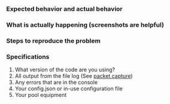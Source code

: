 ### Expected behavior and actual behavior

### What is actually happening (screenshots are helpful)

### Steps to reproduce the problem

### Specifications

1. What version of the code are you using?
2. All output from the file log (See [packet capture](https://githu.com/tagyoureit/nodejs-poolController/wiki/How-to-capture-all-packets-for-issue-resolution))
3. Any errors that are in the console
4. Your config.json or in-use configuration file
5. Your pool equipment
